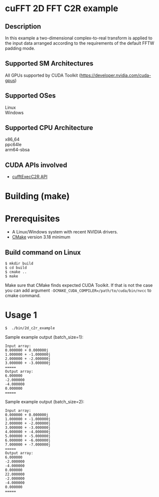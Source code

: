 # cuFFT 2D FFT C2R example

## Description

In this example a two-dimensional complex-to-real transform is applied to the input data arranged according to the requirements of the default FFTW padding mode.

## Supported SM Architectures

All GPUs supported by CUDA Toolkit (https://developer.nvidia.com/cuda-gpus)  

## Supported OSes

Linux  
Windows

## Supported CPU Architecture

x86_64  
ppc64le  
arm64-sbsa

## CUDA APIs involved
- [cufftExecC2R API](https://docs.nvidia.com/cuda/cufft/index.html#function-cufftexecr2c-cufftexecd2z)

# Building (make)

# Prerequisites
- A Linux/Windows system with recent NVIDIA drivers.
- [CMake](https://cmake.org/download) version 3.18 minimum

## Build command on Linux
```
$ mkdir build
$ cd build
$ cmake ..
$ make
```
Make sure that CMake finds expected CUDA Toolkit. If that is not the case you can add argument `-DCMAKE_CUDA_COMPILER=/path/to/cuda/bin/nvcc` to cmake command.

# Usage 1
```
$  ./bin/2d_c2r_example
```

Sample example output (batch_size=1):

```
Input array:
0.000000 + 0.000000j
1.000000 + -1.000000j
2.000000 + -2.000000j
3.000000 + -3.000000j
=====
Output array:
6.000000
-2.000000
-4.000000
0.000000
=====
```

Sample example output (batch_size=2):

```
Input array:
0.000000 + 0.000000j
1.000000 + -1.000000j
2.000000 + -2.000000j
3.000000 + -3.000000j
4.000000 + -4.000000j
5.000000 + -5.000000j
6.000000 + -6.000000j
7.000000 + -7.000000j
=====
Output array:
6.000000
-2.000000
-4.000000
0.000000
22.000000
-2.000000
-4.000000
0.000000
=====
```